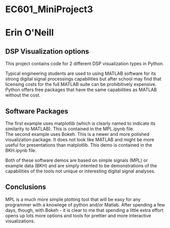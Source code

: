 # EC601_MiniProject3
# Erin O'Neill

## DSP Visualization options 
 This project contains code for 2 different DSP visualization types in Python.  

 Typical engineering students are used to using MATLAB software for its strong digital signal processings capabilities but after school may find that licensing costs for the full MATLAB suite can be prohibitively expensive.  Python offers free packages that have the same capabilities as MATLAB without the cost.  

## Software Packages 

The first example uses matplotlib (which is clearly named to indicate its similarity to MATLAB).  This is contained in the MPL.ipynb file.  
The second example uses Bokeh.  This is a newer and more polished visualization package.  It does not look like MATLAB and might be more useful for presentations than matplotlib.  This demo is contained in the BKH.ipynb file.  

Both of these software demos are based on simple signals (MPL) or example data (BKH) and are simply intented to be demonstrations of the capabilities of the tools not unique or interesting digital signal analyses.  

## Conclusions

MPL is a much more simple plotting tool that will be easy for any programmer with a knowlege of python and/or Matlab.  After spending a few days, though, with Bokeh - it is clear to me that spending a little extra effort opens up lots more options and tools for prettier and more interactive visualizations.  
